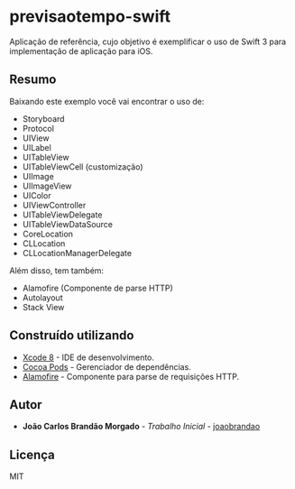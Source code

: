 # previsaotempo-swift

Aplicação de referência, cujo objetivo é exemplificar o uso de Swift 3 para implementação de aplicação para iOS. 

## Resumo

Baixando este exemplo você vai encontrar o uso de:
 - Storyboard
 - Protocol
 - UIView
 - UILabel
 - UITableView
 - UITableViewCell (customização)
 - UIImage
 - UIImageView
 - UIColor
 - UIViewController
 - UITableViewDelegate
 - UITableViewDataSource
 - CoreLocation
 - CLLocation
 - CLLocationManagerDelegate

Além disso, tem também:
 - Alamofire (Componente de parse HTTP)
 - Autolayout
 - Stack View


## Construído utilizando

* [Xcode 8](https://developer.apple.com/xcode) - IDE de desenvolvimento.
* [Cocoa Pods](https://cocoapods.org) - Gerenciador de dependências.
* [Alamofire](https://github.com/Alamofire/Alamofire) - Componente para parse de requisições HTTP.

## Autor

* **João Carlos Brandão Morgado** - *Trabalho Inicial* - [joaobrandao](https://github.com/jocabrandao)

## Licença

MIT 
